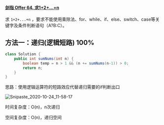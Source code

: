 #### [剑指 Offer 64. 求1+2+…+n](https://leetcode-cn.com/problems/qiu-12n-lcof/)

求 `1+2+...+n` ，要求不能使用乘除法、for、while、if、else、switch、case等关键字及条件判断语句（A?B:C）。



## 方法一：递归(逻辑短路) 100%

```java
class Solution {
    public int sumNums(int n) {
        boolean temp = n > 1 && (n += sumNums(n-1)) > 0;
        return n;
    }
}
```

思路：使用逻辑运算符的短路效应代替递归需要的if判断出口

![Snipaste_2020-10-24_11-58-17](D:\JavaHub\学习相关\课堂截图\Snipaste_2020-10-24_11-58-17.png)

时间复杂度：O(n)，n次递归

空间复杂度：O(n)，递归空间

